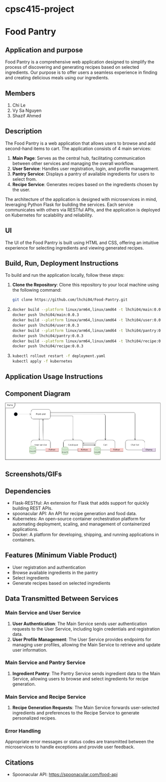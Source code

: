 # cpsc415-project
# Food Pantry

## Application and purpose
Food Pantry is a comprehensive web application designed to simplify the process of discovering and generating recipes based on selected ingredients. Our purpose is to offer users a seamless experience in finding and creating delicious meals using our ingredients.

## Members
1. Chi Le
2. Vy Sa Nguyen
3. Shazif Ahmed

## Description
The Food Pantry is a web application that allows users to browse and add second-hand items to cart. The application consists of 4 main services:
1. **Main Page**: Serves as the central hub, facilitating communication between other services and managing the overall workflow.
1. **User Service**: Handles user registration, login, and profile management.
2. **Pantry Service**: Displays a pantry of available ingredients for users to select from.
3. **Recipe Service**: Generates recipes based on the ingredients chosen by the user.

The architecture of the application is designed with microservices in mind, leveraging Python Flask for building the services. Each service communicates with others via RESTful APIs, and the application is deployed on Kubernetes for scalability and reliability.

## UI
The UI of the Food Pantry is built using HTML and CSS, offering an intuitive experience for selecting ingredients and viewing generated recipes.

## Build, Run, Deployment Instructions
To build and run the application locally, follow these steps:

1. **Clone the Repository**: Clone this repository to your local machine using the following command:

    ```bash
    git clone https://github.com/lhchi04/Food-Pantry.git
    ```
2. 
    ```bash
    docker build --platform linux/arm64,linux/amd64 -t lhchi04/main:0.0.3 .
    docker push lhchi04/main:0.0.3
    docker build --platform linux/arm64,linux/amd64 -t lhchi04/user:0.0.3 .
    docker push lhchi04/user:0.0.3
    docker build --platform linux/arm64,linux/amd64 -t lhchi04/pantry:0.0.3 .
    docker push lhchi04/pantry:0.0.3
    docker build --platform linux/arm64,linux/amd64 -t lhchi04/recipe:0.0.3 .
    docker push lhchi04/recipe:0.0.3
    ```
3. 
    ```bash
    kubectl rollout restart -f deployment.yaml
    kubectl apply -f kubernetes
    ```




## Application Usage Instructions

## Component Diagram

![Architecture](./uml-diagram.jpeg)

## Screenshots/GIFs

## Dependencies
- Flask-RESTful: An extension for Flask that adds support for quickly building REST APIs.
- spoonacular API: An API for recipe generation and food data.
- Kubernetes: An open-source container orchestration platform for automating deployment, scaling, and management of containerized applications.
- Docker: A platform for developing, shipping, and running applications in containers.

## Features (Minimum Viable Product)
- User registration and authentication
- Browse available ingredients in the pantry
- Select ingredients
- Generate recipes based on selected ingredients

## Data Transmitted Between Services
### Main Service and User Service
1. **User Authentication**: The Main Service sends user authentication requests to the User Service, including login credentials and registration data.
2. **User Profile Management**: The User Service provides endpoints for managing user profiles, allowing the Main Service to retrieve and update user information.

### Main Service and Pantry Service
1. **Ingredient Pantry**: The Pantry Service sends ingredient data to the Main Service, allowing users to browse and select ingredients for recipe generation.

### Main Service and Recipe Service
1. **Recipe Generation Requests**: The Main Service forwards user-selected ingredients and preferences to the Recipe Service to generate personalized recipes.

### Error Handling
Appropriate error messages or status codes are transmitted between the microservices to handle exceptions and provide user feedback.

## Citations
- Spoonacular API: https://spoonacular.com/food-api